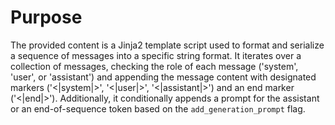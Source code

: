 # Purpose
The provided content is a Jinja2 template script used to format and serialize a sequence of messages into a specific string format. It iterates over a collection of messages, checking the role of each message ('system', 'user', or 'assistant') and appending the message content with designated markers ('<|system|>', '<|user|>', '<|assistant|>') and an end marker ('<|end|>'). Additionally, it conditionally appends a prompt for the assistant or an end-of-sequence token based on the `add_generation_prompt` flag.
